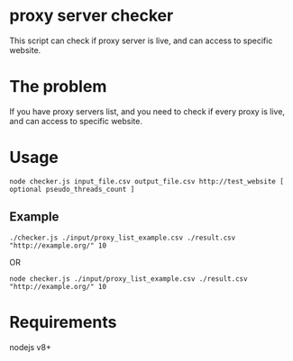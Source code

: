 # proxy server checker

This script can check if proxy server is live, and can access to specific website.


# The problem

If you have proxy servers list, and you need to check if every proxy is live, and can access to specific website.


# Usage

```
node checker.js input_file.csv output_file.csv http://test_website [ optional pseudo_threads_count ]
```


## Example


```
./checker.js ./input/proxy_list_example.csv ./result.csv "http://example.org/" 10
```

OR

```
node checker.js ./input/proxy_list_example.csv ./result.csv "http://example.org/" 10
```


# Requirements

nodejs v8+
